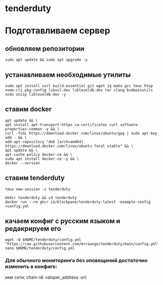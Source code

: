 # tenderduty

# Подготавливаем сервер
## обновляем репозитории

```
sudo apt update && sudo apt upgrade -y
```

## устанавливаем необходимые утилиты
 
 ```
sudo apt install curl build-essential git wget jq make gcc tmux htop nvme-cli pkg-config libssl-dev libleveldb-dev tar clang bsdmainutils ncdu unzip libleveldb-dev -y
```

## ставим docker 

```
apt update && \
apt install apt-transport-https ca-certificates curl software-properties-common -y && \
curl -fsSL https://download.docker.com/linux/ubuntu/gpg | sudo apt-key add - && \
add-apt-repository "deb [arch=amd64] https://download.docker.com/linux/ubuntu focal stable" && \
apt update && \
apt-cache policy docker-ce && \
sudo apt install docker-ce -y && \
docker --version
```

## ставим tenderduty

```
tmux new-session -s tenderduty

mkdir tenderduty && cd tenderduty
docker run --rm ghcr.io/blockpane/tenderduty:latest -example-config >config.yml
```

## качаем конфиг с русским языком и редакрируем его

```
wget -O $HOME/tenderduty/config.yml "https://raw.githubusercontent.com/mrraange/tenderduty/main/config.yml"
nano $HOME/tenderduty/config.yml
```

### Для обычного мониторинга без оповещений достаточно изменить в конфиге:

имя сети:
chain-id:
valoper_address:
url:
